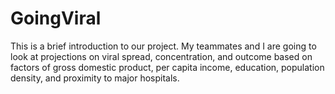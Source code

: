 # GoingViral

This is a brief introduction to our project. My teammates and I are going to look at projections on viral spread, concentration, and outcome based on factors of 
gross domestic product, per capita income, education, population density, and proximity to major hospitals. 
